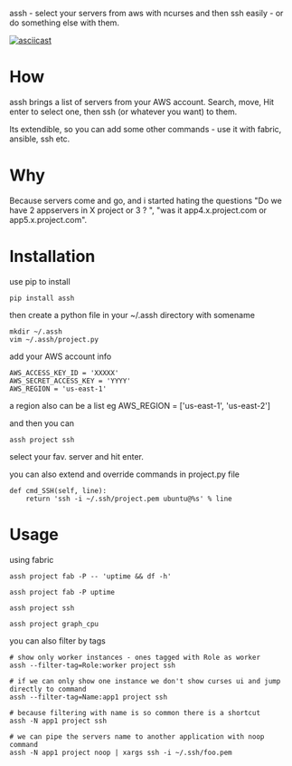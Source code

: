 assh - select your servers from aws with ncurses and then ssh easily - or do something else with them.

[![asciicast](https://asciinema.org/a/2ga28o9gnondowm60ol7iad69.png)](https://asciinema.org/a/2ga28o9gnondowm60ol7iad69)

How
==========================
assh brings a list of servers from your AWS account. Search, move, Hit enter to select one,
then ssh (or whatever you want) to them.

Its extendible, so you can add some other commands - use it with fabric, ansible, ssh etc.


Why
==========================
Because servers come and go, and i started hating the questions "Do we have 2 appservers in X project or 3 ? ", "was it app4.x.project.com or app5.x.project.com".

Installation
=========================
use pip to install

    pip install assh

then create a python file in your ~/.assh directory with somename

    mkdir ~/.assh
    vim ~/.assh/project.py

add your AWS account info

    AWS_ACCESS_KEY_ID = 'XXXXX'
    AWS_SECRET_ACCESS_KEY = 'YYYY'
    AWS_REGION = 'us-east-1'

a region also can be a list eg
    AWS_REGION = ['us-east-1', 'us-east-2']

and then you can

    assh project ssh

select your fav. server and hit enter.

you can also extend and override commands in project.py file

    def cmd_SSH(self, line):
        return 'ssh -i ~/.ssh/project.pem ubuntu@%s' % line


Usage
===========================

using fabric

    assh project fab -P -- 'uptime && df -h'

    assh project fab -P uptime

    assh project ssh

    assh project graph_cpu

you can also filter by tags

    # show only worker instances - ones tagged with Role as worker
    assh --filter-tag=Role:worker project ssh

    # if we can only show one instance we don't show curses ui and jump directly to command
    assh --filter-tag=Name:app1 project ssh

    # because filtering with name is so common there is a shortcut
    assh -N app1 project ssh

    # we can pipe the servers name to another application with noop command
    assh -N app1 project noop | xargs ssh -i ~/.ssh/foo.pem

